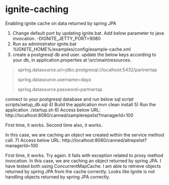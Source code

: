 # ignite-caching
Enabling ignite cache on data returned by spring JPA

1) Change default port by updating ignite.bat. Add below parameter to java invocation.
-DIGNITE_JETTY_PORT=9080
2) Run as administrator
ignite.bat %IGNITE_HOME%/examples/config/example-cache.xml
3) create a postgresql db and user.
update the below keys according to your db, in application.properties at \src\main\resources.

<blockquote>
spring.datasource.url=jdbc:postgresql://localhost:5432/partnertap
  
spring.datasource.username=daya

spring.datasource.password=partnertap
</blockquote>

connect to your postgresql database and run below sql script
scripts/setup_db.sql
4) Build the application
mvn clean install
5) Run the application
./startup.sh
6) Access below URL: 
http://localhost:8080/canned/samplerepslist?managerId=100

First time, it works.
Second time also, it works.

In this case, we are caching an object we created within the service method call.
7) Access below URL:
http://localhost:8080/canned/allrepslist?managerId=100

<p>
First time, it works.
Try again. it fails with exception related to proxy method invocation.
In this case, we are caching an object returned by spring JPA.
I have tested both using ConcurrentMapCache. I am able to retrieve objects returned by spring JPA from the cache correctly.
Looks like Ignite is not handling objects returned by spring JPA correctly.
 </p>
